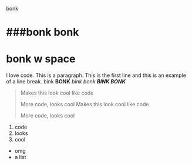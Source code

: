 bonk

###bonk
bonk
===============
# bonk w space
I love code. 
This is a paragraph. 
This is the first line
and this is an example of a line break. 
bink **BONK** 
*bink bonk*
***BINK BONK***
> Makes this look cool like code 
> 
> More code, looks cool
> Makes this look cool like code 
>>
> More code, looks cool
1. code
2. looks 
3. cool
- omg 
- a list
